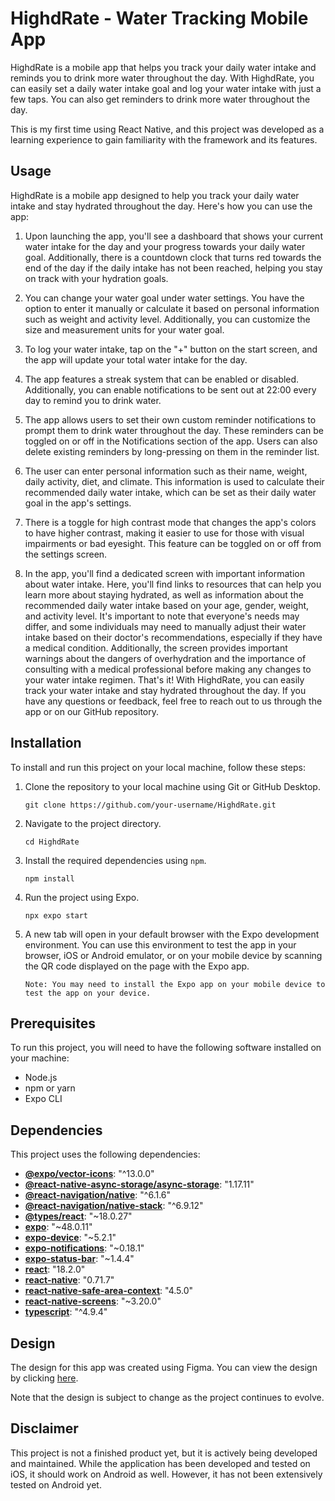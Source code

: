 # HighdRate - Water Tracking Mobile App

HighdRate is a mobile app that helps you track your daily water intake and reminds you to drink more water throughout the day. With HighdRate, you can easily set a daily water intake goal and log your water intake with just a few taps. You can also get reminders to drink more water throughout the day.

This is my first time using React Native, and this project was developed as a learning experience to gain familiarity with the framework and its features.

## Usage

HighdRate is a mobile app designed to help you track your daily water intake and stay hydrated throughout the day. Here's how you can use the app:

1. Upon launching the app, you'll see a dashboard that shows your current water intake for the day and your progress towards your daily water goal. Additionally, there is a countdown clock that turns red towards the end of the day if the daily intake has not been reached, helping you stay on track with your hydration goals.

2. You can change your water goal under water settings. You have the option to enter it manually or calculate it based on personal information such as weight and activity level. Additionally, you can customize the size and measurement units for your water goal.

3. To log your water intake, tap on the "+" button on the start screen, and the app will update your total water intake for the day.

4. The app features a streak system that can be enabled or disabled. Additionally, you can enable notifications to be sent out at 22:00 every day to remind you to drink water.

5. The app allows users to set their own custom reminder notifications to prompt them to drink water throughout the day. These reminders can be toggled on or off in the Notifications section of the app. Users can also delete existing reminders by long-pressing on them in the reminder list.

6. The user can enter personal information such as their name, weight, daily activity, diet, and climate. This information is used to calculate their recommended daily water intake, which can be set as their daily water goal in the app's settings.

7. There is a toggle for high contrast mode that changes the app's colors to have higher contrast, making it easier to use for those with visual impairments or bad eyesight. This feature can be toggled on or off from the settings screen.

8. In the app, you'll find a dedicated screen with important information about water intake. Here, you'll find links to resources that can help you learn more about staying hydrated, as well as information about the recommended daily water intake based on your age, gender, weight, and activity level. It's important to note that everyone's needs may differ, and some individuals may need to manually adjust their water intake based on their doctor's recommendations, especially if they have a medical condition. Additionally, the screen provides important warnings about the dangers of overhydration and the importance of consulting with a medical professional before making any changes to your water intake regimen.
That's it! With HighdRate, you can easily track your water intake and stay hydrated throughout the day. If you have any questions or feedback, feel free to reach out to us through the app or on our GitHub repository.

## Installation

To install and run this project on your local machine, follow these steps:

1. Clone the repository to your local machine using Git or GitHub Desktop.

   ```
   git clone https://github.com/your-username/HighdRate.git
   ```

2. Navigate to the project directory.

   ```
   cd HighdRate
   ```

3. Install the required dependencies using `npm`.

   ```
   npm install
   ```

4. Run the project using Expo.

   ```
   npx expo start
   ```

5. A new tab will open in your default browser with the Expo development environment. You can use this environment to test the app in your browser, iOS or Android emulator, or on your mobile device by scanning the QR code displayed on the page with the Expo app.

   ```
   Note: You may need to install the Expo app on your mobile device to test the app on your device.
   ```


## Prerequisites

To run this project, you will need to have the following software installed on your machine:

- Node.js
- npm or yarn
- Expo CLI

## Dependencies

This project uses the following dependencies:

- [**@expo/vector-icons**](https://docs.expo.io/guides/icons/): "^13.0.0"
- [**@react-native-async-storage/async-storage**](https://react-native-async-storage.github.io/async-storage/docs/install/): "1.17.11"
- [**@react-navigation/native**](https://reactnavigation.org/docs/getting-started/): "^6.1.6"
- [**@react-navigation/native-stack**](https://reactnavigation.org/docs/stack-navigator/): "^6.9.12"
- [**@types/react**](https://www.npmjs.com/package/@types/react): "~18.0.27"
- [**expo**](https://docs.expo.io/): "~48.0.11"
- [**expo-device**](https://docs.expo.io/versions/latest/sdk/device/): "~5.2.1"
- [**expo-notifications**](https://docs.expo.io/versions/latest/sdk/notifications/): "~0.18.1"
- [**expo-status-bar**](https://docs.expo.io/versions/latest/sdk/status-bar/): "~1.4.4"
- [**react**](https://reactjs.org/docs/getting-started.html): "18.2.0"
- [**react-native**](https://reactnative.dev/docs/getting-started): "0.71.7"
- [**react-native-safe-area-context**](https://reactnavigation.org/docs/headers/#safeareacontext): "4.5.0"
- [**react-native-screens**](https://github.com/software-mansion/react-native-screens): "~3.20.0"
- [**typescript**](https://www.typescriptlang.org/docs/): "^4.9.4"

## Design

The design for this app was created using Figma. You can view the design by clicking [here](https://www.figma.com/file/idhO5OSuEXyivNxxAvsytu/Untitled?type=design&node-id=0%3A1&t=9b6N2M0pew0ZNyxX-1). 

Note that the design is subject to change as the project continues to evolve.

## Disclaimer
This project is not a finished product yet, but it is actively being developed and maintained. While the application has been developed and tested on iOS, it should work on Android as well. However, it has not been extensively tested on Android yet.
